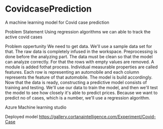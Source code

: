 # CovidcasePrediction
A machine learning model for Covid case prediction


Problem Statement
  Using regression algorithms we can able to track the active covid cases
  

Problem oppertunity
  We need to get data. We'll use a sample data set for that. The raw data is completely infused in the workspace. Preprocessing is done before the analyzing part. The data must be clean so that the model can analyze correctly. For that the rows with empty values are removed. A module is added fothat process. Individual measurable properties are called features. Each row is representing an automobile and each column represents the feature of that automobile. The model is build accordingly. Now that the data is ready, constructing a predictive model consists of training and testing. We'll use our data to train the model, and then we'll test the model to see how closely it's able to predict prices. Because we want to predict no of cases, which is a number, we'll use a regression algorithm.
  
  Azure Machine learning studio
  
  Deployed model
  https://gallery.cortanaintelligence.com/Experiment/Covid-Case
